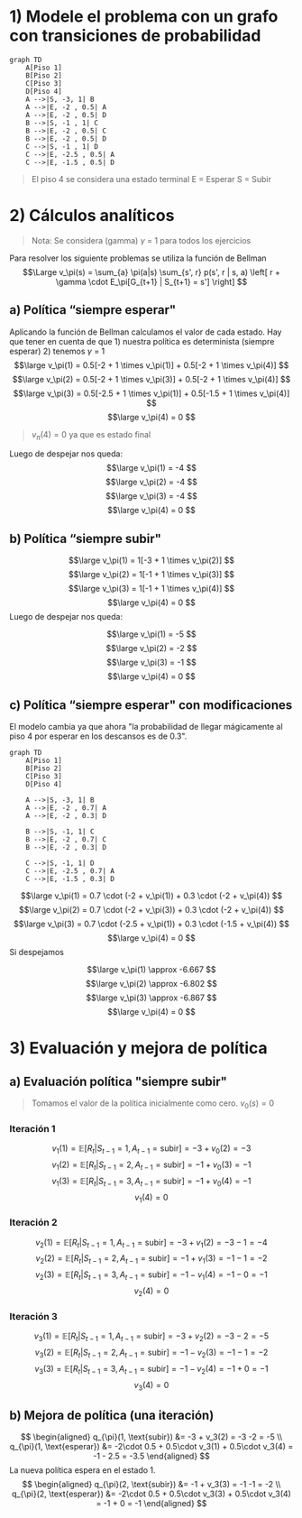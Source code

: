 
# 1) Modele el problema con un grafo con transiciones de probabilidad

```mermaid
graph TD
	A[Piso 1]
	B[Piso 2]
	C[Piso 3]
	D[Piso 4]
    A -->|S, -3, 1| B
    A -->|E, -2 , 0.5| A
    A -->|E, -2 , 0.5| D
    B -->|S, -1 , 1| C
    B -->|E, -2 , 0.5| C
    B -->|E, -2 , 0.5| D
    C -->|S, -1 , 1| D
    C -->|E, -2.5 , 0.5| A
    C -->|E, -1.5 , 0.5| D
```
> El piso 4 se considera una estado terminal
> E = Esperar
> S = Subir


# 2) Cálculos analíticos

> Nota: Se considera (gamma) $\gamma$ = 1 para todos los ejercicios

Para resolver los siguiente problemas se utiliza la función de Bellman
$$\Large
v_\pi(s) = \sum_{a} \pi(a|s) \sum_{s', r} p(s', r | s, a) \left[ r + \gamma \cdot E_\pi[G_{t+1} | S_{t+1} = s'] \right]
$$

## a) Política “siempre esperar"

Aplicando la función de Bellman calculamos el valor de cada estado. Hay que tener en cuenta de que 1) nuestra política es determinista (siempre esperar) 2) tenemos $\gamma$ = 1
$$\large v_\pi(1) = 0.5[-2 + 1 \times v_\pi(1)] + 0.5[-2 + 1 \times v_\pi(4)] $$
$$\large
v_\pi(2) = 0.5[-2 + 1 \times v_\pi(3)] + 0.5[-2 + 1 \times v_\pi(4)]
$$
$$\large
v_\pi(3) = 0.5[-2.5 + 1 \times v_\pi(1)] + 0.5[-1.5 + 1 \times v_\pi(4)]
$$
$$\large
v_\pi(4) = 0
$$
> $v_\pi(4) = 0$ ya que es estado final

Luego de despejar nos queda:
$$\large 
v_\pi(1) = -4 
$$
$$\large 
v_\pi(2) = -4 
$$
$$\large 
v_\pi(3) = -4 
$$
$$\large 
v_\pi(4) = 0 
$$

## b) Política “siempre subir"

$$\large
v_\pi(1) = 1[-3 + 1 \times v_\pi(2)] 
$$
$$\large
v_\pi(2) = 1[-1 + 1 \times v_\pi(3)]
$$
$$\large
v_\pi(3) = 1[-1 + 1 \times v_\pi(4)]
$$
$$\large
v_\pi(4) = 0
$$
Luego de despejar nos queda:

$$\large
v_\pi(1) = -5
$$
$$\large
v_\pi(2) = -2
$$
$$\large
v_\pi(3) = -1
$$
$$\large
v_\pi(4) = 0
$$

## c) Política “siempre esperar" con modificaciones

El modelo cambia ya que ahora "la probabilidad de llegar mágicamente al piso 4 por esperar en los descansos es de 0.3".


```mermaid
graph TD
	A[Piso 1]
	B[Piso 2]
	C[Piso 3]
	D[Piso 4]
	
    A -->|S, -3, 1| B
    A -->|E, -2 , 0.7| A
    A -->|E, -2 , 0.3| D
    
    B -->|S, -1, 1| C
    B -->|E, -2 , 0.7| C
    B -->|E, -2 , 0.3| D
    
	C -->|S, -1, 1| D
    C -->|E, -2.5 , 0.7| A
    C -->|E, -1.5 , 0.3| D
```

$$\large
v_\pi(1) = 0.7 \cdot (-2 + v_\pi(1)) + 0.3 \cdot (-2 + v_\pi(4))
$$
$$\large
v_\pi(2) = 0.7 \cdot (-2 + v_\pi(3)) + 0.3 \cdot (-2 + v_\pi(4))
$$
$$\large
v_\pi(3) = 0.7 \cdot (-2.5 + v_\pi(1)) + 0.3 \cdot (-1.5 + v_\pi(4))
$$
$$\large
v_\pi(4) = 0
$$
Si despejamos

$$\large
v_\pi(1) \approx -6.667
$$
$$\large
v_\pi(2) \approx -6.802
$$
$$\large
v_\pi(3) \approx -6.867
$$
$$\large
v_\pi(4) = 0
$$

# 3) Evaluación y mejora de política

## a) Evaluación política "siempre subir"

> Tomamos el valor de la política inicialmente como cero. $v_0(s) = 0$

### Iteración 1

$$
v_1(1) = \mathbb{E}[R_t | S_{t-1} = 1, A_{t-1} = \text{subir}] = -3 + v_0(2) = -3
$$
$$
v_1(2) = \mathbb{E}[R_t | S_{t-1} = 2, A_{t-1} = \text{subir}] = -1 + v_0(3) = -1
$$
$$
v_1(3) = \mathbb{E}[R_t | S_{t-1} = 3, A_{t-1} = \text{subir}] = -1 + v_0(4) = -1
$$
$$
v_1(4) = 0
$$
### Iteración 2

$$
v_2(1) = \mathbb{E}[R_t | S_{t-1} = 1, A_{t-1} = \text{subir}] = -3 + v_1(2) = -3 - 1 = -4
$$
$$
v_2(2) = \mathbb{E}[R_t | S_{t-1} = 2, A_{t-1} = \text{subir}] = -1 + v_1(3) = -1 - 1 = -2
$$
$$
v_2(3) = \mathbb{E}[R_t | S_{t-1} = 3, A_{t-1} = \text{subir}] = -1 - v_1(4) = -1 - 0 = -1
$$
$$
v_2(4) = 0
$$
### Iteración 3

$$
v_3(1) = \mathbb{E}[R_t | S_{t-1} = 1, A_{t-1} = \text{subir}] = -3 + v_2(2) = -3 - 2 = -5
$$
$$
v_3(2) = \mathbb{E}[R_t | S_{t-1} = 2, A_{t-1} = \text{subir}] = -1 - v_2(3) = -1 - 1 = -2
$$
$$
v_3(3) = \mathbb{E}[R_t | S_{t-1} = 3, A_{t-1} = \text{subir}] = -1 - v_2(4) = -1 + 0 = -1
$$
$$
v_3(4) = 0
$$


## b) Mejora de política (una iteración)

$$
\begin{aligned}
q_{\pi}(1, \text{subir}) &= -3 + v_3(2) = -3 -2 = -5 \\
q_{\pi}(1, \text{esperar}) &= -2\cdot 0.5 + 0.5\cdot v_3(1) + 0.5\cdot v_3(4) = -1 - 2.5 = -3.5
\end{aligned}
$$
La nueva política espera en el estado 1.
$$
\begin{aligned}
q_{\pi}(2, \text{subir}) &= -1 + v_3(3) = -1 -1 = -2 \\
q_{\pi}(2, \text{esperar}) &= -2\cdot 0.5 + 0.5\cdot v_3(3) + 0.5\cdot v_3(4) = -1 + 0 = -1
\end{aligned}
$$


